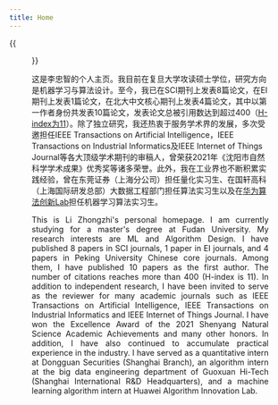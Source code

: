 ```yaml
---
title: Home
---
```


{{<figure src="https://raw.githubusercontent.com/zhongzhili/zhongzhili.github.io/master/static/media/person.jpg" title="On the Shang hai in 2023.11." width="266">}}

这是李忠智的个人主页。我目前在复旦大学攻读硕士学位，研究方向是机器学习与算法设计。至今，我已在SCI期刊上发表8篇论文，在EI期刊上发表1篇论文，在北大中文核心期刊上发表4篇论文，其中以第一作者身份共发表10篇论文，发表论文总被引用数达到超过400（[H-index为11](https://scholar.google.com/citations?hl=zh-CN&user=Ij0LvhkAAAAJ&view_op=list_works&citft=1&email_for_op=zzli22%40m.fudan.edu.cn&gmla=AP6z3OZpFQC3SIFgj54p15jMFOdCTABvY-YSv2TNR-_69_4fS0vi37uPMdGts1zlP2gnAWb_kDZ19lvNwMa0aHlRI5s)）。除了独立研究，我还热衷于服务学术界的发展，多次受邀担任IEEE Transactions on Artificial Intelligence，IEEE Transactions on Industrial Informatics及IEEE Internet of Things Journal等各大顶级学术期刊的审稿人，曾荣获2021年《沈阳市自然科学学术成果》优秀奖等诸多荣誉。此外，我在工业界也不断积累实践经验，曾在东莞证券（上海分公司）担任量化实习生、在国轩高科（上海国际研发总部）大数据工程部门担任算法实习生以及在[华为算法创新Lab](https://www.huaweicloud.com/lab/algorithm/about.html)担任机器学习算法实习生。

<p style="text-align: justify;">This is Li Zhongzhi's personal homepage. I am currently studying for a master's degree at Fudan University. My research interests are ML and Algorithm Design. I have published 8 papers in SCI journals, 1 paper in EI journals, and 4 papers in Peking University Chinese core journals. Among them, I have published 10 papers as the first author. The number of citations reaches more than 400 (H-index is 11). In addition to independent research, I have been invited to serve as the reviewer for many academic journals such as IEEE Transactions on Artificial Intelligence, IEEE Transactions on Industrial Informatics and IEEE Internet of Things Journal. I have won the Excellence Award of the 2021 Shenyang Natural Science Academic Achievements and many other honors. In addition, I have also continued to accumulate practical experience in the industry. I have served as a quantitative intern at Dongguan Securities (Shanghai Branch), an algorithm intern at the big data engineering department of Guoxuan Hi-Tech (Shanghai International R&D Headquarters), and a machine learning algorithm intern at Huawei Algorithm Innovation Lab.</p>